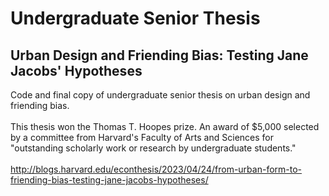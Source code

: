 # Undergraduate Senior Thesis
## Urban Design and Friending Bias: Testing Jane Jacobs' Hypotheses
Code and final copy of undergraduate senior thesis on urban design and friending bias.<br>
<br>
This thesis won the Thomas T. Hoopes prize. An award of $5,000 selected by a committee from Harvard's Faculty of Arts and Sciences for "outstanding scholarly work or research by undergraduate students."
<br><br>
http://blogs.harvard.edu/econthesis/2023/04/24/from-urban-form-to-friending-bias-testing-jane-jacobs-hypotheses/
